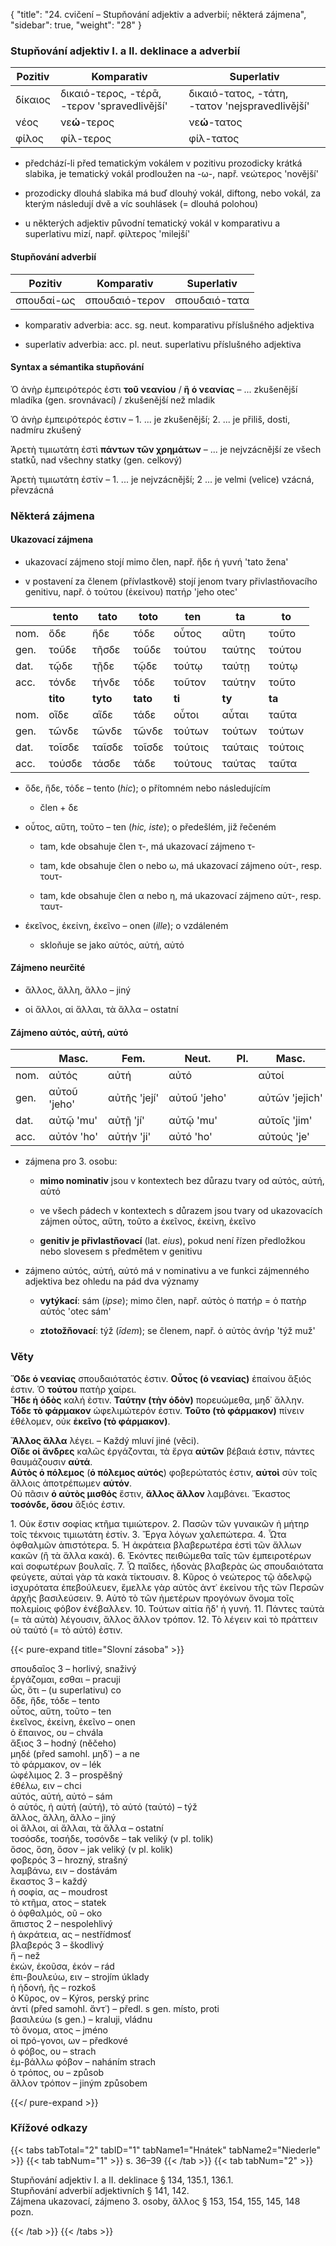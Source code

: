 {
"title": "24. cvičení – Stupňování adjektiv a adverbií; některá zájmena",
    "sidebar": true,
    "weight": "28"
}

### Stupňování adjektiv I. a II. deklinace a adverbií

| Pozitiv | Komparativ                                   | Superlativ                                      |
| ------- | -------------------------------------------- | ----------------------------------------------- |
| δίκαιος | δικαιό-τερος, -τέρᾱ, -τερον 'spravedlivější' | δικαιό-τατος, -τάτη, -τατον 'nejspravedlivější' |
| νέος    | νε**ώ**-τερος                                | νε**ώ**-τατος                                   |
| φίλος   | φίλ-τερος                                    | φίλ-τατος                                       |

- předchází-li před tematickým vokálem v pozitivu prozodicky krátká slabika, je tematický vokál prodloužen na -ω-, např. νεώτερος 'novější'

- prozodicky dlouhá slabika má buď dlouhý vokál, diftong, nebo vokál, za kterým následují dvě a víc souhlásek (= dlouhá polohou)

- u některých adjektiv původní tematický vokál v komparativu a superlativu mizí, např. φίλτερος 'milejší'

#### Stupňování adverbií

| Pozitiv    | Komparativ     | Superlativ    |
| ---------- | -------------- | ------------- |
| σπουδαί-ως | σπουδαιό-τερον | σπουδαιό-τατα |

- komparativ adverbia: acc. sg. neut. komparativu příslušného adjektiva

- superlativ adverbia: acc. pl. neut. superlativu příslušného adjektiva

#### Syntax a sémantika stupňování

Ὁ ἀνὴρ ἐμπειρότερός ἐστι **τοῦ νεανίου** / **ἢ ὁ νεανίας** – ... zkušenější mladíka (gen. srovnávací) / zkušenější než mladik  

Ὁ ἀνὴρ ἐμπειρότερός ἐστιν – 1. ... je zkušenější; 2. ... je přiliš, dosti, nadmíru zkušený

Ἀρετὴ τιμιωτάτη ἐστὶ **πάντων τῶν χρημάτων** – ... je nejvzácnější ze všech statků, nad všechny statky (gen. celkový)

Ἀρετὴ τιμιωτάτη ἐστίν – 1. ... je nejvzácnější; 2 ... je velmi (velice) vzácná, převzácná

### Některá zájmena

#### Ukazovací zájmena

- ukazovací zájmeno stojí mimo člen, např. ἥδε ἡ γυνή 'tato žena'

- v postavení za členem (přívlastkově) stojí jenom tvary přivlastňovacího genitivu, např. ὁ τούτου (ἐκείνου) πατήρ 'jeho otec'

|      | tento    | tato     | toto     | ten     | ta      | to      |
| ---- | -------- | -------- | -------- | ------- | ------- | ------- |
| nom. | ὅδε      | ἥδε      | τόδε     | οὗτος   | αὕτη    | τοῦτο   |
| gen. | τοῦδε    | τῆσδε    | τοῦδε    | τούτου  | ταύτης  | τούτου  |
| dat. | τῷδε     | τῇδε     | τῷδε     | τούτῳ   | ταύτῃ   | τούτῳ   |
| acc. | τόνδε    | τήνδε    | τόδε     | τοῦτον  | ταύτην  | τοῦτο   |
|      | **tito** | **tyto** | **tato** | **ti**  | **ty**  | **ta**  |
| nom. | οἵδε     | αἵδε     | τάδε     | οὗτοι   | αὗται   | ταῦτα   |
| gen. | τῶνδε    | τῶνδε    | τῶνδε    | τούτων  | τούτων  | τούτων  |
| dat. | τοῖσδε   | ταῖσδε   | τοῖσδε   | τούτοις | ταύταις | τούτοις |
| acc. | τούσδε   | τάσδε    | τάδε     | τούτους | ταύτας  | ταῦτα   |

- ὅδε, ἥδε, τόδε – tento (*hic*); o přítomném nebo následujícím
  
  - člen + δε

- οὗτος, αὕτη, τοῦτο – ten (*hic, iste*); o předešlém, již řečeném
  
  - tam, kde obsahuje člen τ-, má ukazovací zájmeno τ-
  
  - tam, kde obsahuje člen ο nebo ω, má ukazovací zájmeno οὑτ-, resp. τουτ-
  
  - tam, kde obsahuje člen α nebo η, má ukazovací zájmeno αὑτ-, resp. ταυτ-

- ἐκεῖνος, ἐκείνη, ἐκεῖνο – onen (*ille*); o vzdáleném
  
  - skloňuje se jako αὐτός, αὐτή, αὐτό

#### Zájmeno neurčité

- ἄλλος, ἄλλη, ἄλλο – jiný

- oἱ ἄλλοι, αἱ ἄλλαι, τὰ ἄλλα – ostatní

#### Zájmeno αὐτός, αὐτή, αὐτό

|      | Masc.        | Fem.         | Neut.        | Pl. | Masc.          | Fem.           | Neut.          |
| ---- | ------------ | ------------ | ------------ | --- | -------------- | -------------- | -------------- |
| nom. | αὐτός        | αὐτή         | αὐτό         |     | αὐτοί          | αὐταί          | αὐτά           |
| gen. | αὐτοῦ 'jeho' | αὐτῆς 'její' | αὐτοῦ 'jeho' |     | αὐτῶν 'jejich' | αὐτῶν 'jejich' | αὐτῶν 'jejich' |
| dat. | αὐτῷ 'mu'    | αὐτῇ 'jí'    | αὐτῷ 'mu'    |     | αὐτοῖς 'jim'   | αὐταῖς 'jim'   | αὐτοῖς 'jim'   |
| acc. | αὐτόν 'ho'   | αὐτήν 'ji'   | αὐτό 'ho'    |     | αὐτούς 'je'    | αὐτάς 'je'     | αὐτά 'je'      |

- zájmena pro 3. osobu:
  
  - **mimo nominativ** jsou v kontextech bez důrazu tvary od αὐτός, αὐτή, αὐτό
  
  - ve všech pádech v kontextech s důrazem jsou tvary od ukazovacích zájmen οὗτος, αὕτη, τοῦτο a ἐκεῖνος, ἐκείνη, ἐκεῖνο  
  
  - **genitiv je přivlastňovací** (lat. *eius*), pokud není řízen předložkou nebo slovesem s předmětem v genitivu

- zájmeno αὐτός, αὐτή, αὐτό má v nominativu a ve funkci zájmenného adjektiva bez ohledu na pád dva významy
  
  - **vytýkací**: sám (*ipse*); mimo člen, např. αὐτὸς ὁ πατήρ = ὁ πατὴρ αὐτός 'otec sám'
  
  - **ztotožňovací**: týž (*īdem*); se členem, např. ὁ αὐτὸς ἀνήρ  'týž muž'

### Věty

**Ὅδε ὁ νεανίας** σπουδαιότατός ἐστιν. **Οὗτος (ὁ νεανίας)** ἐπαίνου
ἄξιός ἐστιν.  Ὁ **τούτου** πατὴρ χαίρει.  
**Ἥδε ἡ ὁδὸς** καλή ἐστιν. **Ταύτην (τὴν ὁδὸν)** πορευώμεθα, μηδ᾽ ἄλλην.  
**Tóδε τὸ φάρμακον** ὠφελιμώτερόν ἐστιν. **Τοῦτο (τὸ φάρμακον)** πίνειν ἐθέλομεν, οὐκ **ἐκεῖνο (τὸ φάρμακον)**.

**Ἄλλος ἄλλα** λέγει. – Každý mluví jiné (věci).  
**Οἵδε oἱ ἄνδρες** καλῶς ἐργάζονται, τὰ ἔργα **αὐτῶν** βέβαιά ἐστιν, πάντες θαυμάζουσιν **αὐτά**.  
**Αὐτὸς ὁ πόλεμος** (**ὁ πόλεμος αὐτός**) φοβερώτατός ἐστιν, **αὐτοὶ** σὺν τοῖς ἄλλοις ἀποτρέπωμεν **αὐτόν**.  
Οὐ πᾶσιν **ὁ αὐτὸς μισθός** ἔστιν, **ἄλλος ἄλλον** λαμβάνει. Ἕκαστος **τοσόνδε, ὅσου** ἄξιός ἐστιν.  

1\. Οὐκ ἔστιν σοφίας κτῆμα τιμιώτερον. 2. Πασῶν τῶν γυναικῶν ἡ
μήτηρ τοῖς τέκνοις τιμιωτάτη ἐστίν. 3. Ἔργα λόγων χαλεπώτερα. 4. Ὦτα ὀφθαλμῶν ἀπιστότερα. 5. Ἡ ἀκράτεια βλαβερωτέρα ἐστὶ τῶν ἄλλων κακῶν (ἢ τὰ ἄλλα κακά). 6. Ἑκόντες πειθώμεθα ταῖς τῶν ἐμπειροτέρων καὶ σοφωτέρων βουλαῖς. 7. Ὦ παῖδες, ἡδονὰς βλαβερὰς ὡς σπουδαιότατα φεύγετε, αὐταὶ γὰρ τὰ κακὰ τίκτουσιν. 8. Κῦρος
ὁ νεώτερος τῷ ἀδελφῷ ἰσχυρότατα ἐπεβούλευεν, ἔμελλε γὰρ αὐτὸς ἀντ᾽
ἐκείνου τῆς τῶν Περσῶν ἀρχῆς βασιλεύσειν. 9. Αὐτὸ τὸ τῶν ἡμετέρων προγόνων ὄνομα τοῖς πολεμίοις φόβον ἐνέβαλλεν. 10. Τούτων αἰτία ἥδ' ἡ γυνή. 11. Πάντες ταὐτὰ (= τὰ αὐτὰ) λέγουσιν, ἄλλος ἄλλον τρόπον. 12. Τὸ λέγειν καὶ τὸ πράττειν οὐ ταὐτό (= τὸ αὐτό) ἐστιν. 

{{< pure-expand title="Slovní zásoba" >}}      

σπουδαῖος 3 – horlivý, snaživý  
ἐργάζομαι, εσθαι – pracuji  
ὧς, ὅτι – (u superlativu) co  
ὅδε, ἥδε, τόδε – tento  
οὗτος, αὕτη, τοῦτο – ten  
ἐκεῖνος, ἐκείνη, ἐκεῖνο  – onen  
ὁ ἔπαινος, oυ – chvála  
ἄξιος 3 – hodný (něčeho)  
μηδέ (před samohl. μηδ᾽) – a ne  
τὸ φάρμακον, ov – lék  
ὠφέλιμος 2. 3 – prospěšný  
ἐθέλω, ειν – chci  
αὐτός, αὐτή, αὐτό – sám  
ὁ αὐτός, ἠ αὐτή (αὐτή), τὸ αὐτό (ταὐτό) – týž  
ἄλλος, ἄλλη, ἄλλο – jiný  
οἱ ἄλλοι, αἱ ἄλλαι, τὰ ἄλλα – ostatní  
τοσόσδε, τοσήδε, τοσόνδε – tak veliký (v pl. tolik)  
ὅσος, ὅση, ὅσον – jak veliký (v pl. kolik)  
φοβερός 3 – hrozný, strašný  
λαμβάνω, ειν – dostávám  
ἕκαστος 3 – každý  
ἡ σοφία, ας – moudrost  
τὸ κτῆμα, ατος – statek   
ὁ ὀφθαλμός, οῦ – oko  
ἄπιστος 2 – nespolehlivý  
ἡ ἀκράτεια, ας – nestřídmosť  
βλαβερός 3 – škodlivý  
ἤ – než  
ἑκών, ἑκοῦσα, ἑκόν – rád  
ἐπι-βουλεύω, ειν – strojím úklady  
ἡ ἡδονή, ῆς – rozkoš  
ὁ Κῦρος, ov – Kýros, perský princ  
ἀντί (před samohl. ἄντ᾽) – předl. s gen. místo, proti   
βασιλεύω (s gen.) – kraluji, vládnu  
τὸ ὄνομα, ατος – jméno  
oἱ πρό-γονοι, ωv – předkové  
ὁ φόβος, oυ – strach  
ἐμ-βάλλω φόβον – naháním strach  
ὁ τρόπος, oυ – způsob  
ἄλλον τρόπον – jiným způsobem  

{{</ pure-expand >}}

### Křížové odkazy

{{< tabs tabTotal="2" tabID="1" tabName1="Hnátek" tabName2="Niederle" >}}
{{< tab tabNum="1" >}}
s. 36–39
{{< /tab >}}
{{< tab tabNum="2" >}}

Stupňování adjektiv I. a II. deklinace § 134, 135.1, 136.1.  
Stupňování adverbií adjektivních § 141, 142.  
Zájmena ukazovací, zájmeno 3. osoby, ἄλλος § 153, 154, 155, 145, 148 pozn.

{{< /tab >}}
{{< /tabs >}}
